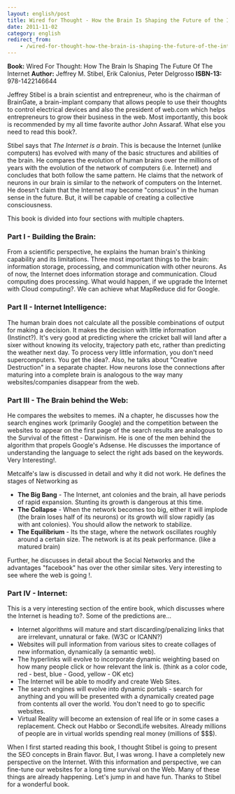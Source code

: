 ```yaml
---
layout: english/post
title: Wired for Thought - How the Brain Is Shaping the Future of the Internet
date: 2011-11-02
category: english
redirect_from:
    - /wired-for-thought-how-the-brain-is-shaping-the-future-of-the-internet-jeffrey-stibel-book-review
---
```


**Book:** Wired For Thought: How The Brain Is Shaping The Future Of The Internet
**Author:** Jeffrey M. Stibel, Erik Calonius, Peter Delgrosso
**ISBN-13:** 978-1422146644

Jeffrey Stibel is a brain scientist and entrepreneur, who is the chairman of BrainGate, a brain-implant company that allows people to use their thoughts to control electrical devices and also the president of web.com which helps entrepreneurs to grow their business in the web. Most importantly, this book is recommended by my all time favorite author John Assaraf. What else you need to read this book?.

Stibel says that *The Internet is a brain*. This is because the Internet (unlike computers) has evolved with many of the basic structures and abilities of the brain. He compares the evolution of human brains over the millions of years with the evolution of the network of computers (i.e. Internet) and concludes that both follow the same pattern. He claims that the network of neurons in our brain is similar to the network of computers on the Internet. He doesn't claim that the Internet may become "conscious" in the human sense in the future. But, it will be capable of creating a collective consciousness.

This book is divided into four sections with multiple chapters.

### Part I - Building the Brain:

From a scientific perspective, he explains the human brain's thinking capability and its limitations. Three most important things to the brain: information storage, processing, and communication with other neurons. As of now, the Internet does information storage and communication. Cloud computing does processing.  What would happen, if we upgrade the Internet with Cloud computing?. We can achieve what MapReduce did for Google.

### Part II - Internet Intelligence:

The human brain does not calculate all the possible combinations of output for making a decision. It makes the decision with little information (Instinct?). It's very good at predicting where the cricket ball will land after a sixer without knowing its velocity, trajectory path etc, rather than predicting the weather next day. To process very little information, you don't need supercomputers. You get the idea?. Also, he talks about "Creative Destruction" in a separate chapter. How neurons lose the connections after maturing into a complete brain is analogous to the way many websites/companies disappear from the web.

### Part III - The Brain behind the Web:

He compares the websites to memes. iN a chapter, he discusses how the search engines work (primarily Google) and the competition between the websites to appear on the first page of the search results are analogous to the Survival of the fittest - Darwinism. He is one of the men behind the algorithm that propels Google's Adsense. He discusses the importance of understanding the language to select the right ads based on the keywords. Very Interesting!.

Metcalfe's law is discussed in detail and why it did not work. He defines the stages of Networking as

* **The Big Bang** - The Internet, ant colonies and the brain, all have periods of rapid expansion. Stunting its growth is dangerous at this time.
* **The Collapse** - When the network becomes too big, either it will implode (the brain loses half of its neurons) or its growth will slow rapidly (as with ant colonies). You should allow the network to stabilize.
* **The Equilibrium** - Its the stage, where the network oscillates roughly around a certain size. The network is at its peak performance. (like a matured brain)

Further, he discusses in detail about the Social Networks and the advantages "facebook" has over the other similar sites. Very interesting to see where the web is going !.

### Part IV - Internet:
This is a very interesting section of the entire book, which discusses where the Internet is heading to?. Some of the predictions are...
* Internet algorithms will mature and start discarding/penalizing links that are irrelevant, unnatural or fake. (W3C or ICANN?)
* Websites will pull information from various sites to create collages of new information, dynamically (a semantic web).
* The hyperlinks will evolve to incorporate dynamic weighting based on how many people click or how relevant the link is. (think as a color code, red - best, blue - Good, yellow - OK etc)
* The Internet will be able to modify and create Web Sites.
* The search engines will evolve into dynamic portals - search for anything and you will be presented with a dynamically created page from contents all over the world. You don't need to go to specific websites.
* Virtual Reality will become an extension of real life or in some cases a replacement. Check out Habbo or SecondLife websites. Already millions of people are in virtual worlds spending real money (millions of $$$).

When I first started reading this book, I thought Stibel is going to present the SEO concepts in Brain flavor. But, I was wrong. I have a completely new perspective on the Internet. With this information and perspective, we can fine-tune our websites for a long time survival on the Web. Many of these things are already happening. Let's jump in and have fun. Thanks to Stibel for a wonderful book.
